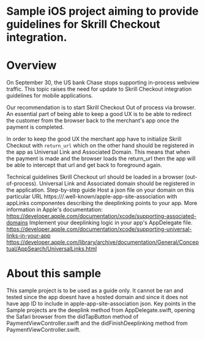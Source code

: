 # Sample iOS project aiming to provide guidelines for Skrill Checkout integration.

# Overview
On September 30, the US bank Chase stops supporting in-process webview traffic. This topic raises the need for update to Skrill Checkout integration guidelines for mobile applications.

Our recommendation is to start Skrill Checkout Out of process via browser. An essential part of being able to keep a good UX is to be able to redirect the customer from the browser back to the merchant's app once the payment is completed.

In order to keep the good UX the merchant app have to initialize Skrill Checkout with ``return_url`` which on the other hand should be registered in the app as Universal Link and Associated Domain. This means that when the payment is made and the browser loads the return_url then the app will be able to intercept that url and get back to foreground again.

Technical guidelines
Skrill Checkout url should be loaded in a browser (out-of-process).
Universal Link and Associated domain should be registered in the application. Step-by-step guide
Host a json file on your domain on this particular URL 
https://<fully qualified domain>/.well-known/apple-app-site-association
with appLinks componentes describing the deeplinking points to your app.
More information in Apple's documentation: https://developer.apple.com/documentation/xcode/supporting-associated-domains
Implement your deeplinking logic in your app's AppDelegate file. https://developer.apple.com/documentation/xcode/supporting-universal-links-in-your-app https://developer.apple.com/library/archive/documentation/General/Conceptual/AppSearch/UniversalLinks.html
  
# About this sample
This sample project is to be used as a guide only. It cannot be ran and tested since the app doesnt have a hosted domain and since it does not have app ID to include in apple-app-site-association json. 
  Key points in the Sample projects are the deeplink method from AppDelegate.swift, opening the Safari browser from the didTapButton method of PaymentViewController.swift and the didFinishDeeplinking method from PaymentViewController.swift.
